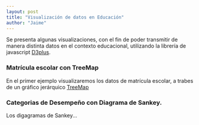 ```yaml
---
layout: post
title: "Visualización de datos en Educación"
author: "Jaime"
---
```

Se presenta algunas visualizaciones, con el fin de poder transmitir de manera distinta datos en el contexto educacional, utilizando la librería de javascript [D3plus](https://d3plus.org/).

### Matrícula escolar con TreeMap
En el primer ejemplo visualizaremos los datos de matrícula escolar, a trabes de un gráfico jerárquico [TreeMap](https://en.wikipedia.org/wiki/Treemapping)

<!-- create container element for visualization -->
<div id="viz"></div>

<script>
var sample_data = [
  {
    "COMUNA": "IQUIQUE",
    "MATRICULA": 34877,
    "REGION": "Región 1"
  },
  {
    "COMUNA": "ALTO HOSPICIO",
    "MATRICULA": 22336,
    "REGION": "Región 1"
  },
  {
    "COMUNA": "POZO ALMONTE",
    "MATRICULA": 2723,
    "REGION": "Región 1"
  },
  {
    "COMUNA": "CAMIÑA",
    "MATRICULA": 208,
    "REGION": "Región 1"
  },
  {
    "COMUNA": "COLCHANE",
    "MATRICULA": 121,
    "REGION": "Región 1"
  },
  {
    "COMUNA": "HUARA",
    "MATRICULA": 408,
    "REGION": "Región 1"
  },
  {
    "COMUNA": "PICA",
    "MATRICULA": 1059,
    "REGION": "Región 1"
  },
  {
    "COMUNA": "ANTOFAGASTA",
    "MATRICULA": 63857,
    "REGION": "Región 2"
  },
  {
    "COMUNA": "MEJILLONES",
    "MATRICULA": 2156,
    "REGION": "Región 2"
  },
  {
    "COMUNA": "SIERRA GORDA",
    "MATRICULA": 228,
    "REGION": "Región 2"
  },
  {
    "COMUNA": "TALTAL",
    "MATRICULA": 2266,
    "REGION": "Región 2"
  },
  {
    "COMUNA": "CALAMA",
    "MATRICULA": 31277,
    "REGION": "Región 2"
  },
  {
    "COMUNA": "OLLAGÜE",
    "MATRICULA": 38,
    "REGION": "Región 2"
  },
  {
    "COMUNA": "SAN PEDRO DE ATACAMA",
    "MATRICULA": 1463,
    "REGION": "Región 2"
  },
  {
    "COMUNA": "TOCOPILLA",
    "MATRICULA": 4838,
    "REGION": "Región 2"
  },
  {
    "COMUNA": "MARIA ELENA",
    "MATRICULA": 857,
    "REGION": "Región 2"
  },
  {
    "COMUNA": "COPIAPO",
    "MATRICULA": 29552,
    "REGION": "Región 3"
  },
  {
    "COMUNA": "CALDERA",
    "MATRICULA": 3236,
    "REGION": "Región 3"
  },
  {
    "COMUNA": "TIERRA AMARILLA",
    "MATRICULA": 2128,
    "REGION": "Región 3"
  },
  {
    "COMUNA": "CHAÑARAL",
    "MATRICULA": 2491,
    "REGION": "Región 3"
  },
  {
    "COMUNA": "DIEGO DE ALMAGRO",
    "MATRICULA": 2914,
    "REGION": "Región 3"
  },
  {
    "COMUNA": "VALLENAR",
    "MATRICULA": 9916,
    "REGION": "Región 3"
  },
  {
    "COMUNA": "ALTO DEL CARMEN",
    "MATRICULA": 776,
    "REGION": "Región 3"
  },
  {
    "COMUNA": "FREIRINA",
    "MATRICULA": 1034,
    "REGION": "Región 3"
  },
  {
    "COMUNA": "HUASCO",
    "MATRICULA": 1690,
    "REGION": "Región 3"
  },
  {
    "COMUNA": "LA SERENA",
    "MATRICULA": 45679,
    "REGION": "Región 4"
  },
  {
    "COMUNA": "COQUIMBO",
    "MATRICULA": 34655,
    "REGION": "Región 4"
  },
  {
    "COMUNA": "ANDACOLLO",
    "MATRICULA": 1805,
    "REGION": "Región 4"
  },
  {
    "COMUNA": "LA HIGUERA",
    "MATRICULA": 598,
    "REGION": "Región 4"
  },
  {
    "COMUNA": "PAIGUANO",
    "MATRICULA": 635,
    "REGION": "Región 4"
  },
  {
    "COMUNA": "VICUÑA",
    "MATRICULA": 4513,
    "REGION": "Región 4"
  },
  {
    "COMUNA": "ILLAPEL",
    "MATRICULA": 5740,
    "REGION": "Región 4"
  },
  {
    "COMUNA": "CANELA",
    "MATRICULA": 1294,
    "REGION": "Región 4"
  },
  {
    "COMUNA": "LOS VILOS",
    "MATRICULA": 3521,
    "REGION": "Región 4"
  },
  {
    "COMUNA": "SALAMANCA",
    "MATRICULA": 4701,
    "REGION": "Región 4"
  },
  {
    "COMUNA": "OVALLE",
    "MATRICULA": 20990,
    "REGION": "Región 4"
  },
  {
    "COMUNA": "COMBARBALA",
    "MATRICULA": 1883,
    "REGION": "Región 4"
  },
  {
    "COMUNA": "MONTE PATRIA",
    "MATRICULA": 4739,
    "REGION": "Región 4"
  },
  {
    "COMUNA": "PUNITAQUI",
    "MATRICULA": 1726,
    "REGION": "Región 4"
  },
  {
    "COMUNA": "RIO HURTADO",
    "MATRICULA": 584,
    "REGION": "Región 4"
  },
  {
    "COMUNA": "VALPARAISO",
    "MATRICULA": 43420,
    "REGION": "Región 5"
  },
  {
    "COMUNA": "CASABLANCA",
    "MATRICULA": 4387,
    "REGION": "Región 5"
  },
  {
    "COMUNA": "CONCON",
    "MATRICULA": 6942,
    "REGION": "Región 5"
  },
  {
    "COMUNA": "JUAN FERNANDEZ",
    "MATRICULA": 137,
    "REGION": "Región 5"
  },
  {
    "COMUNA": "PUCHUNCAVI",
    "MATRICULA": 2339,
    "REGION": "Región 5"
  },
  {
    "COMUNA": "QUINTERO",
    "MATRICULA": 4805,
    "REGION": "Región 5"
  },
  {
    "COMUNA": "VIÑA DEL MAR",
    "MATRICULA": 47125,
    "REGION": "Región 5"
  },
  {
    "COMUNA": "ISLA DE PASCUA",
    "MATRICULA": 1254,
    "REGION": "Región 5"
  },
  {
    "COMUNA": "LOS ANDES",
    "MATRICULA": 13847,
    "REGION": "Región 5"
  },
  {
    "COMUNA": "CALLE LARGA",
    "MATRICULA": 2143,
    "REGION": "Región 5"
  },
  {
    "COMUNA": "RINCONADA",
    "MATRICULA": 1157,
    "REGION": "Región 5"
  },
  {
    "COMUNA": "SAN ESTEBAN",
    "MATRICULA": 1315,
    "REGION": "Región 5"
  },
  {
    "COMUNA": "LA LIGUA",
    "MATRICULA": 5776,
    "REGION": "Región 5"
  },
  {
    "COMUNA": "CABILDO",
    "MATRICULA": 3746,
    "REGION": "Región 5"
  },
  {
    "COMUNA": "PAPUDO",
    "MATRICULA": 762,
    "REGION": "Región 5"
  },
  {
    "COMUNA": "PETORCA",
    "MATRICULA": 1474,
    "REGION": "Región 5"
  },
  {
    "COMUNA": "ZAPALLAR",
    "MATRICULA": 1275,
    "REGION": "Región 5"
  },
  {
    "COMUNA": "QUILLOTA",
    "MATRICULA": 17287,
    "REGION": "Región 5"
  },
  {
    "COMUNA": "CALERA",
    "MATRICULA": 9926,
    "REGION": "Región 5"
  },
  {
    "COMUNA": "HIJUELAS",
    "MATRICULA": 2325,
    "REGION": "Región 5"
  },
  {
    "COMUNA": "LA CRUZ",
    "MATRICULA": 1438,
    "REGION": "Región 5"
  },
  {
    "COMUNA": "NOGALES",
    "MATRICULA": 3433,
    "REGION": "Región 5"
  },
  {
    "COMUNA": "SAN ANTONIO",
    "MATRICULA": 15723,
    "REGION": "Región 5"
  },
  {
    "COMUNA": "ALGARROBO",
    "MATRICULA": 2037,
    "REGION": "Región 5"
  },
  {
    "COMUNA": "CARTAGENA",
    "MATRICULA": 3910,
    "REGION": "Región 5"
  },
  {
    "COMUNA": "EL QUISCO",
    "MATRICULA": 1845,
    "REGION": "Región 5"
  },
  {
    "COMUNA": "EL TABO",
    "MATRICULA": 920,
    "REGION": "Región 5"
  },
  {
    "COMUNA": "SANTO DOMINGO",
    "MATRICULA": 2015,
    "REGION": "Región 5"
  },
  {
    "COMUNA": "SAN FELIPE",
    "MATRICULA": 15563,
    "REGION": "Región 5"
  },
  {
    "COMUNA": "CATEMU",
    "MATRICULA": 2117,
    "REGION": "Región 5"
  },
  {
    "COMUNA": "LLAILLAY",
    "MATRICULA": 4326,
    "REGION": "Región 5"
  },
  {
    "COMUNA": "PANQUEHUE",
    "MATRICULA": 1131,
    "REGION": "Región 5"
  },
  {
    "COMUNA": "PUTAENDO",
    "MATRICULA": 1863,
    "REGION": "Región 5"
  },
  {
    "COMUNA": "SANTA MARIA",
    "MATRICULA": 1949,
    "REGION": "Región 5"
  },
  {
    "COMUNA": "QUILPUE",
    "MATRICULA": 27000,
    "REGION": "Región 5"
  },
  {
    "COMUNA": "LIMACHE",
    "MATRICULA": 7108,
    "REGION": "Región 5"
  },
  {
    "COMUNA": "OLMUE",
    "MATRICULA": 2096,
    "REGION": "Región 5"
  },
  {
    "COMUNA": "VILLA ALEMANA",
    "MATRICULA": 18784,
    "REGION": "Región 5"
  },
  {
    "COMUNA": "RANCAGUA",
    "MATRICULA": 45672,
    "REGION": "Región 6"
  },
  {
    "COMUNA": "CODEGUA",
    "MATRICULA": 1336,
    "REGION": "Región 6"
  },
  {
    "COMUNA": "COINCO",
    "MATRICULA": 847,
    "REGION": "Región 6"
  },
  {
    "COMUNA": "COLTAUCO",
    "MATRICULA": 2964,
    "REGION": "Región 6"
  },
  {
    "COMUNA": "DOÑIHUE",
    "MATRICULA": 3312,
    "REGION": "Región 6"
  },
  {
    "COMUNA": "GRANEROS",
    "MATRICULA": 7372,
    "REGION": "Región 6"
  },
  {
    "COMUNA": "LAS CABRAS",
    "MATRICULA": 4168,
    "REGION": "Región 6"
  },
  {
    "COMUNA": "MACHALI",
    "MATRICULA": 9877,
    "REGION": "Región 6"
  },
  {
    "COMUNA": "MALLOA",
    "MATRICULA": 1300,
    "REGION": "Región 6"
  },
  {
    "COMUNA": "MOSTAZAL",
    "MATRICULA": 3267,
    "REGION": "Región 6"
  },
  {
    "COMUNA": "OLIVAR",
    "MATRICULA": 2075,
    "REGION": "Región 6"
  },
  {
    "COMUNA": "PEUMO",
    "MATRICULA": 1895,
    "REGION": "Región 6"
  },
  {
    "COMUNA": "PICHIDEGUA",
    "MATRICULA": 2094,
    "REGION": "Región 6"
  },
  {
    "COMUNA": "QUINTA DE TILCOCO",
    "MATRICULA": 1988,
    "REGION": "Región 6"
  },
  {
    "COMUNA": "RENGO",
    "MATRICULA": 10183,
    "REGION": "Región 6"
  },
  {
    "COMUNA": "REQUINOA",
    "MATRICULA": 3496,
    "REGION": "Región 6"
  },
  {
    "COMUNA": "SAN VICENTE",
    "MATRICULA": 9043,
    "REGION": "Región 6"
  },
  {
    "COMUNA": "PICHILEMU",
    "MATRICULA": 2586,
    "REGION": "Región 6"
  },
  {
    "COMUNA": "LA ESTRELLA",
    "MATRICULA": 223,
    "REGION": "Región 6"
  },
  {
    "COMUNA": "LITUECHE",
    "MATRICULA": 905,
    "REGION": "Región 6"
  },
  {
    "COMUNA": "MARCHIHUE",
    "MATRICULA": 749,
    "REGION": "Región 6"
  },
  {
    "COMUNA": "NAVIDAD",
    "MATRICULA": 793,
    "REGION": "Región 6"
  },
  {
    "COMUNA": "PAREDONES",
    "MATRICULA": 694,
    "REGION": "Región 6"
  },
  {
    "COMUNA": "SAN FERNANDO",
    "MATRICULA": 15621,
    "REGION": "Región 6"
  },
  {
    "COMUNA": "CHEPICA",
    "MATRICULA": 1643,
    "REGION": "Región 6"
  },
  {
    "COMUNA": "CHIMBARONGO",
    "MATRICULA": 5566,
    "REGION": "Región 6"
  },
  {
    "COMUNA": "LOLOL",
    "MATRICULA": 863,
    "REGION": "Región 6"
  },
  {
    "COMUNA": "NANCAGUA",
    "MATRICULA": 2534,
    "REGION": "Región 6"
  },
  {
    "COMUNA": "PALMILLA",
    "MATRICULA": 1070,
    "REGION": "Región 6"
  },
  {
    "COMUNA": "PERALILLO",
    "MATRICULA": 1437,
    "REGION": "Región 6"
  },
  {
    "COMUNA": "PLACILLA",
    "MATRICULA": 767,
    "REGION": "Región 6"
  },
  {
    "COMUNA": "PUMANQUE",
    "MATRICULA": 251,
    "REGION": "Región 6"
  },
  {
    "COMUNA": "SANTA CRUZ",
    "MATRICULA": 8892,
    "REGION": "Región 6"
  },
  {
    "COMUNA": "TALCA",
    "MATRICULA": 44483,
    "REGION": "Región 7"
  },
  {
    "COMUNA": "CONSTITUCION",
    "MATRICULA": 8337,
    "REGION": "Región 7"
  },
  {
    "COMUNA": "CUREPTO",
    "MATRICULA": 1115,
    "REGION": "Región 7"
  },
  {
    "COMUNA": "EMPEDRADO",
    "MATRICULA": 681,
    "REGION": "Región 7"
  },
  {
    "COMUNA": "MAULE",
    "MATRICULA": 4283,
    "REGION": "Región 7"
  },
  {
    "COMUNA": "PELARCO",
    "MATRICULA": 927,
    "REGION": "Región 7"
  },
  {
    "COMUNA": "PENCAHUE",
    "MATRICULA": 812,
    "REGION": "Región 7"
  },
  {
    "COMUNA": "RIO CLARO",
    "MATRICULA": 1658,
    "REGION": "Región 7"
  },
  {
    "COMUNA": "SAN CLEMENTE",
    "MATRICULA": 5541,
    "REGION": "Región 7"
  },
  {
    "COMUNA": "SAN RAFAEL",
    "MATRICULA": 1148,
    "REGION": "Región 7"
  },
  {
    "COMUNA": "CAUQUENES",
    "MATRICULA": 7021,
    "REGION": "Región 7"
  },
  {
    "COMUNA": "CHANCO",
    "MATRICULA": 1126,
    "REGION": "Región 7"
  },
  {
    "COMUNA": "PELLUHUE",
    "MATRICULA": 1230,
    "REGION": "Región 7"
  },
  {
    "COMUNA": "CURICO",
    "MATRICULA": 29236,
    "REGION": "Región 7"
  },
  {
    "COMUNA": "HUALAÑE",
    "MATRICULA": 1530,
    "REGION": "Región 7"
  },
  {
    "COMUNA": "LICANTEN",
    "MATRICULA": 1053,
    "REGION": "Región 7"
  },
  {
    "COMUNA": "MOLINA",
    "MATRICULA": 6963,
    "REGION": "Región 7"
  },
  {
    "COMUNA": "RAUCO",
    "MATRICULA": 932,
    "REGION": "Región 7"
  },
  {
    "COMUNA": "ROMERAL",
    "MATRICULA": 2015,
    "REGION": "Región 7"
  },
  {
    "COMUNA": "SAGRADA FAMILIA",
    "MATRICULA": 2045,
    "REGION": "Región 7"
  },
  {
    "COMUNA": "TENO",
    "MATRICULA": 4343,
    "REGION": "Región 7"
  },
  {
    "COMUNA": "VICHUQUEN",
    "MATRICULA": 544,
    "REGION": "Región 7"
  },
  {
    "COMUNA": "LINARES",
    "MATRICULA": 19318,
    "REGION": "Región 7"
  },
  {
    "COMUNA": "COLBUN",
    "MATRICULA": 2937,
    "REGION": "Región 7"
  },
  {
    "COMUNA": "LONGAVI",
    "MATRICULA": 3760,
    "REGION": "Región 7"
  },
  {
    "COMUNA": "PARRAL",
    "MATRICULA": 7045,
    "REGION": "Región 7"
  },
  {
    "COMUNA": "RETIRO",
    "MATRICULA": 3190,
    "REGION": "Región 7"
  },
  {
    "COMUNA": "SAN JAVIER",
    "MATRICULA": 8730,
    "REGION": "Región 7"
  },
  {
    "COMUNA": "VILLA ALEGRE",
    "MATRICULA": 1955,
    "REGION": "Región 7"
  },
  {
    "COMUNA": "YERBAS BUENAS",
    "MATRICULA": 1696,
    "REGION": "Región 7"
  },
  {
    "COMUNA": "CONCEPCION",
    "MATRICULA": 40104,
    "REGION": "Región 8"
  },
  {
    "COMUNA": "CORONEL",
    "MATRICULA": 20435,
    "REGION": "Región 8"
  },
  {
    "COMUNA": "CHIGUAYANTE",
    "MATRICULA": 14000,
    "REGION": "Región 8"
  },
  {
    "COMUNA": "FLORIDA",
    "MATRICULA": 1436,
    "REGION": "Región 8"
  },
  {
    "COMUNA": "HUALQUI",
    "MATRICULA": 3308,
    "REGION": "Región 8"
  },
  {
    "COMUNA": "LOTA",
    "MATRICULA": 7862,
    "REGION": "Región 8"
  },
  {
    "COMUNA": "PENCO",
    "MATRICULA": 5720,
    "REGION": "Región 8"
  },
  {
    "COMUNA": "SAN PEDRO DE LA PAZ",
    "MATRICULA": 20819,
    "REGION": "Región 8"
  },
  {
    "COMUNA": "SANTA JUANA",
    "MATRICULA": 2278,
    "REGION": "Región 8"
  },
  {
    "COMUNA": "TALCAHUANO",
    "MATRICULA": 21586,
    "REGION": "Región 8"
  },
  {
    "COMUNA": "TOME",
    "MATRICULA": 8549,
    "REGION": "Región 8"
  },
  {
    "COMUNA": "HUALPEN",
    "MATRICULA": 11375,
    "REGION": "Región 8"
  },
  {
    "COMUNA": "LEBU",
    "MATRICULA": 4687,
    "REGION": "Región 8"
  },
  {
    "COMUNA": "ARAUCO",
    "MATRICULA": 6332,
    "REGION": "Región 8"
  },
  {
    "COMUNA": "CAÑETE",
    "MATRICULA": 7098,
    "REGION": "Región 8"
  },
  {
    "COMUNA": "CONTULMO",
    "MATRICULA": 1099,
    "REGION": "Región 8"
  },
  {
    "COMUNA": "CURANILAHUE",
    "MATRICULA": 5729,
    "REGION": "Región 8"
  },
  {
    "COMUNA": "LOS ALAMOS",
    "MATRICULA": 3899,
    "REGION": "Región 8"
  },
  {
    "COMUNA": "TIRUA",
    "MATRICULA": 1852,
    "REGION": "Región 8"
  },
  {
    "COMUNA": "LOS ANGELES",
    "MATRICULA": 38514,
    "REGION": "Región 8"
  },
  {
    "COMUNA": "ANTUCO",
    "MATRICULA": 634,
    "REGION": "Región 8"
  },
  {
    "COMUNA": "CABRERO",
    "MATRICULA": 4819,
    "REGION": "Región 8"
  },
  {
    "COMUNA": "LAJA",
    "MATRICULA": 4288,
    "REGION": "Región 8"
  },
  {
    "COMUNA": "MULCHEN",
    "MATRICULA": 4994,
    "REGION": "Región 8"
  },
  {
    "COMUNA": "NACIMIENTO",
    "MATRICULA": 5007,
    "REGION": "Región 8"
  },
  {
    "COMUNA": "NEGRETE",
    "MATRICULA": 1424,
    "REGION": "Región 8"
  },
  {
    "COMUNA": "QUILACO",
    "MATRICULA": 385,
    "REGION": "Región 8"
  },
  {
    "COMUNA": "QUILLECO",
    "MATRICULA": 1249,
    "REGION": "Región 8"
  },
  {
    "COMUNA": "SAN ROSENDO",
    "MATRICULA": 326,
    "REGION": "Región 8"
  },
  {
    "COMUNA": "SANTA BARBARA",
    "MATRICULA": 2419,
    "REGION": "Región 8"
  },
  {
    "COMUNA": "TUCAPEL",
    "MATRICULA": 2003,
    "REGION": "Región 8"
  },
  {
    "COMUNA": "YUMBEL",
    "MATRICULA": 3242,
    "REGION": "Región 8"
  },
  {
    "COMUNA": "ALTO BIOBIO",
    "MATRICULA": 1093,
    "REGION": "Región 8"
  },
  {
    "COMUNA": "CHILLAN",
    "MATRICULA": 34536,
    "REGION": "Región 8"
  },
  {
    "COMUNA": "BULNES",
    "MATRICULA": 3746,
    "REGION": "Región 8"
  },
  {
    "COMUNA": "COBQUECURA",
    "MATRICULA": 566,
    "REGION": "Región 8"
  },
  {
    "COMUNA": "COELEMU",
    "MATRICULA": 2727,
    "REGION": "Región 8"
  },
  {
    "COMUNA": "COIHUECO",
    "MATRICULA": 3763,
    "REGION": "Región 8"
  },
  {
    "COMUNA": "CHILLAN VIEJO",
    "MATRICULA": 3523,
    "REGION": "Región 8"
  },
  {
    "COMUNA": "EL CARMEN",
    "MATRICULA": 2193,
    "REGION": "Región 8"
  },
  {
    "COMUNA": "NINHUE",
    "MATRICULA": 723,
    "REGION": "Región 8"
  },
  {
    "COMUNA": "ÑIQUEN",
    "MATRICULA": 1311,
    "REGION": "Región 8"
  },
  {
    "COMUNA": "PEMUCO",
    "MATRICULA": 1086,
    "REGION": "Región 8"
  },
  {
    "COMUNA": "PINTO",
    "MATRICULA": 1734,
    "REGION": "Región 8"
  },
  {
    "COMUNA": "PORTEZUELO",
    "MATRICULA": 700,
    "REGION": "Región 8"
  },
  {
    "COMUNA": "QUILLON",
    "MATRICULA": 2232,
    "REGION": "Región 8"
  },
  {
    "COMUNA": "QUIRIHUE",
    "MATRICULA": 1792,
    "REGION": "Región 8"
  },
  {
    "COMUNA": "RANQUIL",
    "MATRICULA": 829,
    "REGION": "Región 8"
  },
  {
    "COMUNA": "SAN CARLOS",
    "MATRICULA": 8966,
    "REGION": "Región 8"
  },
  {
    "COMUNA": "SAN FABIAN",
    "MATRICULA": 741,
    "REGION": "Región 8"
  },
  {
    "COMUNA": "SAN IGNACIO",
    "MATRICULA": 2055,
    "REGION": "Región 8"
  },
  {
    "COMUNA": "SAN NICOLAS",
    "MATRICULA": 2617,
    "REGION": "Región 8"
  },
  {
    "COMUNA": "TREGUACO",
    "MATRICULA": 660,
    "REGION": "Región 8"
  },
  {
    "COMUNA": "YUNGAY",
    "MATRICULA": 3120,
    "REGION": "Región 8"
  },
  {
    "COMUNA": "TEMUCO",
    "MATRICULA": 52601,
    "REGION": "Región 9"
  },
  {
    "COMUNA": "CARAHUE",
    "MATRICULA": 4640,
    "REGION": "Región 9"
  },
  {
    "COMUNA": "CUNCO",
    "MATRICULA": 2779,
    "REGION": "Región 9"
  },
  {
    "COMUNA": "CURARREHUE",
    "MATRICULA": 1093,
    "REGION": "Región 9"
  },
  {
    "COMUNA": "FREIRE",
    "MATRICULA": 3284,
    "REGION": "Región 9"
  },
  {
    "COMUNA": "GALVARINO",
    "MATRICULA": 2161,
    "REGION": "Región 9"
  },
  {
    "COMUNA": "GORBEA",
    "MATRICULA": 1668,
    "REGION": "Región 9"
  },
  {
    "COMUNA": "LAUTARO",
    "MATRICULA": 6342,
    "REGION": "Región 9"
  },
  {
    "COMUNA": "LONCOCHE",
    "MATRICULA": 3692,
    "REGION": "Región 9"
  },
  {
    "COMUNA": "MELIPEUCO",
    "MATRICULA": 924,
    "REGION": "Región 9"
  },
  {
    "COMUNA": "NUEVA IMPERIAL",
    "MATRICULA": 6329,
    "REGION": "Región 9"
  },
  {
    "COMUNA": "PADRE LAS CASAS",
    "MATRICULA": 10180,
    "REGION": "Región 9"
  },
  {
    "COMUNA": "PERQUENCO",
    "MATRICULA": 1229,
    "REGION": "Región 9"
  },
  {
    "COMUNA": "PITRUFQUEN",
    "MATRICULA": 5517,
    "REGION": "Región 9"
  },
  {
    "COMUNA": "PUCON",
    "MATRICULA": 4856,
    "REGION": "Región 9"
  },
  {
    "COMUNA": "SAAVEDRA",
    "MATRICULA": 1837,
    "REGION": "Región 9"
  },
  {
    "COMUNA": "TEODORO SCHMIDT",
    "MATRICULA": 1849,
    "REGION": "Región 9"
  },
  {
    "COMUNA": "TOLTEN",
    "MATRICULA": 1678,
    "REGION": "Región 9"
  },
  {
    "COMUNA": "VILCUN",
    "MATRICULA": 4822,
    "REGION": "Región 9"
  },
  {
    "COMUNA": "VILLARRICA",
    "MATRICULA": 11858,
    "REGION": "Región 9"
  },
  {
    "COMUNA": "CHOLCHOL",
    "MATRICULA": 2334,
    "REGION": "Región 9"
  },
  {
    "COMUNA": "ANGOL",
    "MATRICULA": 10332,
    "REGION": "Región 9"
  },
  {
    "COMUNA": "COLLIPULLI",
    "MATRICULA": 4649,
    "REGION": "Región 9"
  },
  {
    "COMUNA": "CURACAUTIN",
    "MATRICULA": 2882,
    "REGION": "Región 9"
  },
  {
    "COMUNA": "ERCILLA",
    "MATRICULA": 1178,
    "REGION": "Región 9"
  },
  {
    "COMUNA": "LONQUIMAY",
    "MATRICULA": 1762,
    "REGION": "Región 9"
  },
  {
    "COMUNA": "LOS SAUCES",
    "MATRICULA": 1084,
    "REGION": "Región 9"
  },
  {
    "COMUNA": "LUMACO",
    "MATRICULA": 1317,
    "REGION": "Región 9"
  },
  {
    "COMUNA": "PUREN",
    "MATRICULA": 1915,
    "REGION": "Región 9"
  },
  {
    "COMUNA": "RENAICO",
    "MATRICULA": 1473,
    "REGION": "Región 9"
  },
  {
    "COMUNA": "TRAIGUEN",
    "MATRICULA": 3380,
    "REGION": "Región 9"
  },
  {
    "COMUNA": "VICTORIA",
    "MATRICULA": 6101,
    "REGION": "Región 9"
  },
  {
    "COMUNA": "PUERTO MONTT",
    "MATRICULA": 45681,
    "REGION": "Región 10"
  },
  {
    "COMUNA": "CALBUCO",
    "MATRICULA": 5911,
    "REGION": "Región 10"
  },
  {
    "COMUNA": "COCHAMO",
    "MATRICULA": 552,
    "REGION": "Región 10"
  },
  {
    "COMUNA": "FRESIA",
    "MATRICULA": 1941,
    "REGION": "Región 10"
  },
  {
    "COMUNA": "FRUTILLAR",
    "MATRICULA": 3513,
    "REGION": "Región 10"
  },
  {
    "COMUNA": "LOS MUERMOS",
    "MATRICULA": 3262,
    "REGION": "Región 10"
  },
  {
    "COMUNA": "LLANQUIHUE",
    "MATRICULA": 2289,
    "REGION": "Región 10"
  },
  {
    "COMUNA": "MAULLIN",
    "MATRICULA": 1822,
    "REGION": "Región 10"
  },
  {
    "COMUNA": "PUERTO VARAS",
    "MATRICULA": 8414,
    "REGION": "Región 10"
  },
  {
    "COMUNA": "CASTRO",
    "MATRICULA": 9229,
    "REGION": "Región 10"
  },
  {
    "COMUNA": "ANCUD",
    "MATRICULA": 7419,
    "REGION": "Región 10"
  },
  {
    "COMUNA": "CHONCHI",
    "MATRICULA": 2705,
    "REGION": "Región 10"
  },
  {
    "COMUNA": "CURACO DE VELEZ",
    "MATRICULA": 585,
    "REGION": "Región 10"
  },
  {
    "COMUNA": "DALCAHUE",
    "MATRICULA": 2169,
    "REGION": "Región 10"
  },
  {
    "COMUNA": "PUQUELDON",
    "MATRICULA": 405,
    "REGION": "Región 10"
  },
  {
    "COMUNA": "QUEILEN",
    "MATRICULA": 814,
    "REGION": "Región 10"
  },
  {
    "COMUNA": "QUELLON",
    "MATRICULA": 5293,
    "REGION": "Región 10"
  },
  {
    "COMUNA": "QUEMCHI",
    "MATRICULA": 1138,
    "REGION": "Región 10"
  },
  {
    "COMUNA": "QUINCHAO",
    "MATRICULA": 1841,
    "REGION": "Región 10"
  },
  {
    "COMUNA": "OSORNO",
    "MATRICULA": 28997,
    "REGION": "Región 10"
  },
  {
    "COMUNA": "PUERTO OCTAY",
    "MATRICULA": 1255,
    "REGION": "Región 10"
  },
  {
    "COMUNA": "PURRANQUE",
    "MATRICULA": 3427,
    "REGION": "Región 10"
  },
  {
    "COMUNA": "PUYEHUE",
    "MATRICULA": 1750,
    "REGION": "Región 10"
  },
  {
    "COMUNA": "RIO NEGRO",
    "MATRICULA": 2110,
    "REGION": "Región 10"
  },
  {
    "COMUNA": "SAN JUAN DE LA COSTA",
    "MATRICULA": 1073,
    "REGION": "Región 10"
  },
  {
    "COMUNA": "SAN PABLO",
    "MATRICULA": 1406,
    "REGION": "Región 10"
  },
  {
    "COMUNA": "CHAITEN",
    "MATRICULA": 674,
    "REGION": "Región 10"
  },
  {
    "COMUNA": "FUTALEUFU",
    "MATRICULA": 402,
    "REGION": "Región 10"
  },
  {
    "COMUNA": "HUALAIHUE",
    "MATRICULA": 1657,
    "REGION": "Región 10"
  },
  {
    "COMUNA": "PALENA",
    "MATRICULA": 265,
    "REGION": "Región 10"
  },
  {
    "COMUNA": "COIHAIQUE",
    "MATRICULA": 11293,
    "REGION": "Región 11"
  },
  {
    "COMUNA": "LAGO VERDE",
    "MATRICULA": 90,
    "REGION": "Región 11"
  },
  {
    "COMUNA": "AISEN",
    "MATRICULA": 4596,
    "REGION": "Región 11"
  },
  {
    "COMUNA": "CISNES",
    "MATRICULA": 940,
    "REGION": "Región 11"
  },
  {
    "COMUNA": "GUAITECAS",
    "MATRICULA": 272,
    "REGION": "Región 11"
  },
  {
    "COMUNA": "COCHRANE",
    "MATRICULA": 624,
    "REGION": "Región 11"
  },
  {
    "COMUNA": "O'HIGGINS",
    "MATRICULA": 86,
    "REGION": "Región 11"
  },
  {
    "COMUNA": "TORTEL",
    "MATRICULA": 72,
    "REGION": "Región 11"
  },
  {
    "COMUNA": "CHILE CHICO",
    "MATRICULA": 809,
    "REGION": "Región 11"
  },
  {
    "COMUNA": "RIO IBAÑEZ",
    "MATRICULA": 305,
    "REGION": "Región 11"
  },
  {
    "COMUNA": "PUNTA ARENAS",
    "MATRICULA": 20852,
    "REGION": "Región 12"
  },
  {
    "COMUNA": "LAGUNA BLANCA",
    "MATRICULA": 31,
    "REGION": "Región 12"
  },
  {
    "COMUNA": "RIO VERDE",
    "MATRICULA": 7,
    "REGION": "Región 12"
  },
  {
    "COMUNA": "SAN GREGORIO",
    "MATRICULA": 40,
    "REGION": "Región 12"
  },
  {
    "COMUNA": "CABO DE HORNOS",
    "MATRICULA": 383,
    "REGION": "Región 12"
  },
  {
    "COMUNA": "ANTARTICA",
    "MATRICULA": 4,
    "REGION": "Región 12"
  },
  {
    "COMUNA": "PORVENIR",
    "MATRICULA": 994,
    "REGION": "Región 12"
  },
  {
    "COMUNA": "PRIMAVERA",
    "MATRICULA": 46,
    "REGION": "Región 12"
  },
  {
    "COMUNA": "TIMAUKEL",
    "MATRICULA": 21,
    "REGION": "Región 12"
  },
  {
    "COMUNA": "NATALES",
    "MATRICULA": 3634,
    "REGION": "Región 12"
  },
  {
    "COMUNA": "TORRES DEL PAINE",
    "MATRICULA": 33,
    "REGION": "Región 12"
  },
  {
    "COMUNA": "SANTIAGO",
    "MATRICULA": 71435,
    "REGION": "Región 13"
  },
  {
    "COMUNA": "CERRILLOS",
    "MATRICULA": 10346,
    "REGION": "Región 13"
  },
  {
    "COMUNA": "CERRO NAVIA",
    "MATRICULA": 13164,
    "REGION": "Región 13"
  },
  {
    "COMUNA": "CONCHALI",
    "MATRICULA": 16434,
    "REGION": "Región 13"
  },
  {
    "COMUNA": "EL BOSQUE",
    "MATRICULA": 29236,
    "REGION": "Región 13"
  },
  {
    "COMUNA": "ESTACION CENTRAL",
    "MATRICULA": 20139,
    "REGION": "Región 13"
  },
  {
    "COMUNA": "HUECHURABA",
    "MATRICULA": 11614,
    "REGION": "Región 13"
  },
  {
    "COMUNA": "INDEPENDENCIA",
    "MATRICULA": 16615,
    "REGION": "Región 13"
  },
  {
    "COMUNA": "LA CISTERNA",
    "MATRICULA": 23606,
    "REGION": "Región 13"
  },
  {
    "COMUNA": "LA FLORIDA",
    "MATRICULA": 64377,
    "REGION": "Región 13"
  },
  {
    "COMUNA": "LA GRANJA",
    "MATRICULA": 15053,
    "REGION": "Región 13"
  },
  {
    "COMUNA": "LA PINTANA",
    "MATRICULA": 28203,
    "REGION": "Región 13"
  },
  {
    "COMUNA": "LA REINA",
    "MATRICULA": 18709,
    "REGION": "Región 13"
  },
  {
    "COMUNA": "LAS CONDES",
    "MATRICULA": 35256,
    "REGION": "Región 13"
  },
  {
    "COMUNA": "LO BARNECHEA",
    "MATRICULA": 18136,
    "REGION": "Región 13"
  },
  {
    "COMUNA": "LO ESPEJO",
    "MATRICULA": 9064,
    "REGION": "Región 13"
  },
  {
    "COMUNA": "LO PRADO",
    "MATRICULA": 9345,
    "REGION": "Región 13"
  },
  {
    "COMUNA": "MACUL",
    "MATRICULA": 12517,
    "REGION": "Región 13"
  },
  {
    "COMUNA": "MAIPU",
    "MATRICULA": 82493,
    "REGION": "Región 13"
  },
  {
    "COMUNA": "ÑUÑOA",
    "MATRICULA": 33700,
    "REGION": "Región 13"
  },
  {
    "COMUNA": "PEDRO AGUIRRE CERDA",
    "MATRICULA": 12330,
    "REGION": "Región 13"
  },
  {
    "COMUNA": "PEÑALOLEN",
    "MATRICULA": 30658,
    "REGION": "Región 13"
  },
  {
    "COMUNA": "PROVIDENCIA",
    "MATRICULA": 27800,
    "REGION": "Región 13"
  },
  {
    "COMUNA": "PUDAHUEL",
    "MATRICULA": 26966,
    "REGION": "Región 13"
  },
  {
    "COMUNA": "QUILICURA",
    "MATRICULA": 36107,
    "REGION": "Región 13"
  },
  {
    "COMUNA": "QUINTA NORMAL",
    "MATRICULA": 21498,
    "REGION": "Región 13"
  },
  {
    "COMUNA": "RECOLETA",
    "MATRICULA": 26804,
    "REGION": "Región 13"
  },
  {
    "COMUNA": "RENCA",
    "MATRICULA": 20897,
    "REGION": "Región 13"
  },
  {
    "COMUNA": "SAN JOAQUIN",
    "MATRICULA": 8241,
    "REGION": "Región 13"
  },
  {
    "COMUNA": "SAN MIGUEL",
    "MATRICULA": 22075,
    "REGION": "Región 13"
  },
  {
    "COMUNA": "SAN RAMON",
    "MATRICULA": 11395,
    "REGION": "Región 13"
  },
  {
    "COMUNA": "VITACURA",
    "MATRICULA": 17444,
    "REGION": "Región 13"
  },
  {
    "COMUNA": "PUENTE ALTO",
    "MATRICULA": 86942,
    "REGION": "Región 13"
  },
  {
    "COMUNA": "PIRQUE",
    "MATRICULA": 3182,
    "REGION": "Región 13"
  },
  {
    "COMUNA": "SAN JOSE DE MAIPO",
    "MATRICULA": 2236,
    "REGION": "Región 13"
  },
  {
    "COMUNA": "COLINA",
    "MATRICULA": 30003,
    "REGION": "Región 13"
  },
  {
    "COMUNA": "LAMPA",
    "MATRICULA": 15313,
    "REGION": "Región 13"
  },
  {
    "COMUNA": "TILTIL",
    "MATRICULA": 2788,
    "REGION": "Región 13"
  },
  {
    "COMUNA": "SAN BERNARDO",
    "MATRICULA": 48778,
    "REGION": "Región 13"
  },
  {
    "COMUNA": "BUIN",
    "MATRICULA": 16702,
    "REGION": "Región 13"
  },
  {
    "COMUNA": "CALERA DE TANGO",
    "MATRICULA": 4392,
    "REGION": "Región 13"
  },
  {
    "COMUNA": "PAINE",
    "MATRICULA": 13067,
    "REGION": "Región 13"
  },
  {
    "COMUNA": "MELIPILLA",
    "MATRICULA": 22571,
    "REGION": "Región 13"
  },
  {
    "COMUNA": "ALHUE",
    "MATRICULA": 953,
    "REGION": "Región 13"
  },
  {
    "COMUNA": "CURACAVI",
    "MATRICULA": 5509,
    "REGION": "Región 13"
  },
  {
    "COMUNA": "MARIA PINTO",
    "MATRICULA": 1643,
    "REGION": "Región 13"
  },
  {
    "COMUNA": "SAN PEDRO",
    "MATRICULA": 1312,
    "REGION": "Región 13"
  },
  {
    "COMUNA": "TALAGANTE",
    "MATRICULA": 17953,
    "REGION": "Región 13"
  },
  {
    "COMUNA": "EL MONTE",
    "MATRICULA": 4349,
    "REGION": "Región 13"
  },
  {
    "COMUNA": "ISLA DE MAIPO",
    "MATRICULA": 5425,
    "REGION": "Región 13"
  },
  {
    "COMUNA": "PADRE HURTADO",
    "MATRICULA": 10559,
    "REGION": "Región 13"
  },
  {
    "COMUNA": "PEÑAFLOR",
    "MATRICULA": 13647,
    "REGION": "Región 13"
  },
  {
    "COMUNA": "VALDIVIA",
    "MATRICULA": 26028,
    "REGION": "Región 14"
  },
  {
    "COMUNA": "CORRAL",
    "MATRICULA": 755,
    "REGION": "Región 14"
  },
  {
    "COMUNA": "LANCO",
    "MATRICULA": 2967,
    "REGION": "Región 14"
  },
  {
    "COMUNA": "LOS LAGOS",
    "MATRICULA": 3178,
    "REGION": "Región 14"
  },
  {
    "COMUNA": "MAFIL",
    "MATRICULA": 1167,
    "REGION": "Región 14"
  },
  {
    "COMUNA": "MARIQUINA",
    "MATRICULA": 4071,
    "REGION": "Región 14"
  },
  {
    "COMUNA": "PAILLACO",
    "MATRICULA": 3638,
    "REGION": "Región 14"
  },
  {
    "COMUNA": "PANGUIPULLI",
    "MATRICULA": 6689,
    "REGION": "Región 14"
  },
  {
    "COMUNA": "LA UNION",
    "MATRICULA": 7155,
    "REGION": "Región 14"
  },
  {
    "COMUNA": "FUTRONO",
    "MATRICULA": 2979,
    "REGION": "Región 14"
  },
  {
    "COMUNA": "LAGO RANCO",
    "MATRICULA": 1539,
    "REGION": "Región 14"
  },
  {
    "COMUNA": "RIO BUENO",
    "MATRICULA": 4798,
    "REGION": "Región 14"
  },
  {
    "COMUNA": "ARICA",
    "MATRICULA": 40792,
    "REGION": "Región 15"
  },
  {
    "COMUNA": "CAMARONES",
    "MATRICULA": 99,
    "REGION": "Región 15"
  },
  {
    "COMUNA": "PUTRE",
    "MATRICULA": 235,
    "REGION": "Región 15"
  },
  {
    "COMUNA": "GENERAL LAGOS",
    "MATRICULA": 50,
    "REGION": "Región 15"
  }
] 

  var visualization = d3plus.viz()
    .container("#viz")
    .data(sample_data)
    .type("tree_map")
    .id(["REGION","COMUNA"])
    .size("MATRICULA")
    .draw()
</script>


### Categorias de Desempeño con Diagrama de Sankey.

Los digagramas de Sankey...
